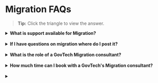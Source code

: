 # Migration FAQs

>**Tip:** Click the triangle to view the answer.

<details>
  <summary><b>What is support available for Migration?</b></summary><br>

<!--I think we link the part of Migration support overview video.-->


  </details>
<br>

<details>
  <summary><b>If I have questions on migration where do I post it?</b></summary><br>

You can submit your questions go.gov.sg/she

</details>
<br>

<details>
  <summary><b>What is the role of a GovTech Migration consultant?</b></summary><br>


</details>
<br>

<details>
  <summary><b>How much time can I book with a GovTech's Migration consultant?</b></summary><br>


</details>
<br>

<details>
  <summary><b> </b></summary><br>


</details>
<br>